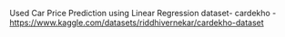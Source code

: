 Used Car Price Prediction using Linear Regression 
dataset- cardekho - https://www.kaggle.com/datasets/riddhivernekar/cardekho-dataset
